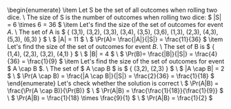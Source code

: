 \begin{enumerate}
\item Let S be the set of all outcomes when rolling two dice. \\
The size of S is the number of outcomes when rolling two dice: $ |S| = 6 \times 6 = 36 $
	\item Let's find the size of the set of outcomes for event $A$. \\
The set of A is $ \{ (3,1), (3,2), (3,3), (3,4), (3,5), (3,6), (1,3), (2,3), (4,3), (5,3), (6,3) \} $ \\
$ |A| = 11 $ \\
$ \Pr(A)= \frac{|A|}{|S|} = \frac{11}{36} $
	\item Let's find the size of the set of outcomes for event $B$. \\
The set of B is $ \{ (1,4), (2,3), (3,2), (4,1) \} $ \\
$ |B| = 4 $ \\
$ \Pr(B)= \frac{|B|}{|S|} = \frac{4}{36} = \frac{1}{9} $
	\item Let's find the size of the set of outcomes for event $ A \cap B $. \\
	      The set of $ A \cap B $ is $ \{ (3,2), (2,3) \} $ \\
	      $ |A \cap B| = 2 $ \\
	      $ \Pr(A \cap B) = \frac{|A \cap B|}{|S|} = \frac{2}{36} = \frac{1}{18} $
\end{enumerate}
Let's check whether the solution is correct \\
$ \Pr(A|B) = \frac{\Pr(A \cap B)}{\Pr(B)} $ \\
$ \Pr(A|B) = \frac{\frac{1}{18}}{\frac{1}{9}} $ \\
$ \Pr(A|B) = \frac{1}{18} \times \frac{9}{1} $ \\
$ \Pr(A|B) = \frac{1}{2} $
